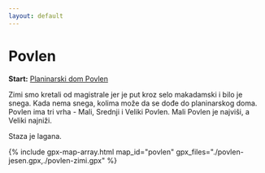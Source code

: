 ```yaml
---
layout: default
---
```


# Povlen

**Start:** [Planinarski dom Povlen](https://maps.app.goo.gl/TDXvH8SDs8hfUvh4A)

Zimi smo kretali od magistrale jer je put kroz selo makadamski i bilo je snega.
Kada nema snega, kolima može da se dođe do planinarskog doma.
Povlen ima tri vrha - Mali, Srednji i Veliki Povlen.
Mali Povlen je najviši, a Veliki najniži.

Staza je lagana.

{% include gpx-map-array.html map_id="povlen" gpx_files="./povlen-jesen.gpx,./povlen-zimi.gpx" %}
